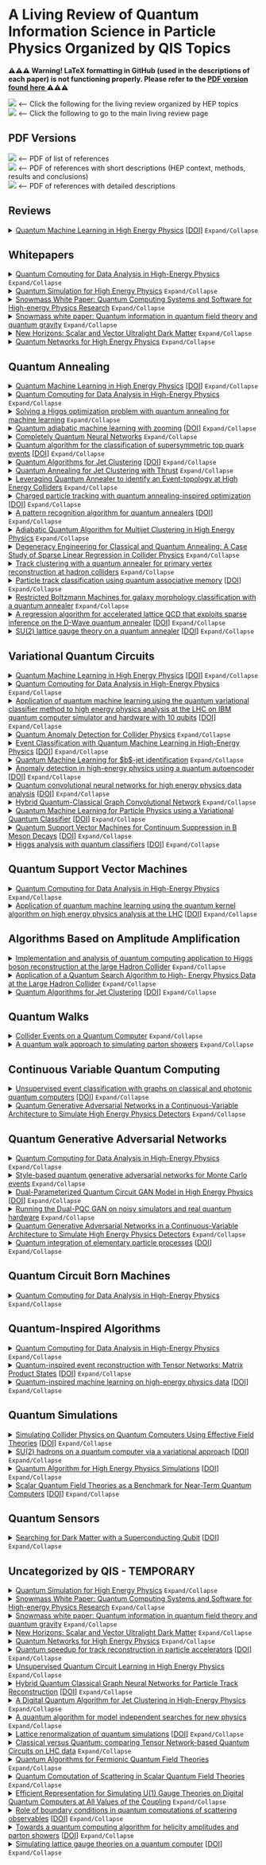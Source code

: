 #  **A Living Review of Quantum Information Science in Particle Physics Organized by QIS Topics**


**⚠️⚠️⚠️ Warning! LaTeX formatting in GitHub (used in the descriptions of each paper) is not functioning properly. Please refer to the <a href="https://github.com/PamelaPajarillo/HEPQIS-LivingReview/blob/main/BY_QIS/BYQIS_DETAIL.pdf"> PDF version found here </a> ⚠️⚠️⚠️**

<a href="https://github.com/PamelaPajarillo/HEPQIS-LivingReview/tree/main/BY_HEP"><img src="https://img.shields.io/badge/Link to-HEP-5BC0EB"/></a> ⟵ Click the following for the living review organized by HEP topics  
<a href="https://github.com/PamelaPajarillo/HEPQIS-LivingReview"><img src="https://img.shields.io/badge/Link to-Main-FDE74C"/></a>  ⟵ Click the following to go to the main living review page  

## **PDF Versions** 
<a href="https://github.com/PamelaPajarillo/HEPQIS-LivingReview/blob/main/BY_QIS/BYQIS_LIST.pdf"><img src="https://img.shields.io/badge/Download PDF-List-ffcce7"/></a> ⟵ PDF of list of references  
<a href="https://github.com/PamelaPajarillo/HEPQIS-LivingReview/blob/main/BY_QIS/BYQIS_BRIEF.pdf"><img src="https://img.shields.io/badge/Download PDF-Brief-daf2dc"/></a> ⟵ PDF of references with short descriptions (HEP context, methods, results and conclusions)  
<a href="https://github.com/PamelaPajarillo/HEPQIS-LivingReview/blob/main/BY_QIS/BYQIS_DETAIL.pdf"><img src="https://img.shields.io/badge/Download PDF-Detail-81b7df"/></a> ⟵ PDF of references with detailed descriptions  
##  **Reviews**

<details>
<summary> <a href="https://arxiv.org/abs/2005.08582"> Quantum Machine Learning in High Energy Physics</a> [<a href="https://doi.org/10.1088/2632-2153/abc17d">DOI</a>] <code>Expand/Collapse</code> </summary>

+ <em><strong>HEP Context:</strong></em> <em>Di-photon event classification, galaxy morphology classification, particle track reconstruction, and signal-background discrimination with the SUSY data set</em>
+ <em><strong>Methods:</strong></em> <em>Quantum machine learning using quantum annealing, restrictive Boltzmann machines, quantum graph networks, and variational quantum circuits</em>
+ <em><strong>Results and Conclusions:</strong></em> <em>This paper presents several papers on performing classification using quantum machine learning. The studies presented some of the challenges faced, such as the restrictive problem formulation for quantum annealers and the limited performance due to hardware restrictions for quantum-circuit-based machine learning.</em>

This review presents papers using quantum machine learning (QML) to perform classification with quantum annealing, restricted Boltzmann machines, quantum graph networks and variational quantum circuits. One of the main challenges of quantum annealing is its restrictive formulation (i.e rephrasing the loss function into a Quadratic Unconstrained Binary (QUBO) problem). Quantum-circuit-based machine learning is still at limited performance because of quantum device limitations. This review also discusses implementing QML directly on quantum data and practical considerations of experimenting with quantum annealers and quantum circuits.

</details>



##  **Whitepapers**

<details>
<summary> <a href="https://arxiv.org/abs/2203.08805"> Quantum Computing for Data Analysis in High-Energy Physics</a> <code>Expand/Collapse</code> </summary>

+ <em><strong>HEP Context:</strong></em> <em>Object reconstruction (tracking problem and thrust for jet clustering), signal-background discrimination, detector simulations, and Monte Carlo event generation</em>
+ <em><strong>Methods:</strong></em> <em>Amplitude amplification (generalization of Grover's algorithm), quantum annealing, hybrid quantum-classical neural networks, variational quantum circuits, quantum support vector machines, quantum convolutional neural networks, quantum variational autoencoders, and quantum generative models (quantum generative adversarial network and quantum circuit born machine)</em>
+ <em><strong>Results and Conclusions:</strong></em> <em><strong>In object reconstruction:</strong> ; <strong>In classification:</strong> the quantum implentation of the Combinatorial Kalman Filter based on amplitude amplification has a rigorous proof of quantum speedup, however; <strong>In detector simulations and Monte Carlo event generation:</strong> ; <strong>Challenges and prospects:</strong> </em>

To be written

</details>

<details>
<summary> <a href="https://arxiv.org/abs/2204.03381"> Quantum Simulation for High Energy Physics</a> <code>Expand/Collapse</code> </summary>

+ <em><strong>HEP Context:</strong></em> <em>To be written</em>
+ <em><strong>Methods:</strong></em> <em>To be written</em>
+ <em><strong>Results and Conclusions:</strong></em> <em>To be written</em>

To be written

</details>

<details>
<summary> <a href="https://arxiv.org/abs/2203.07091"> Snowmass White Paper: Quantum Computing Systems and Software for High-energy Physics Research</a> <code>Expand/Collapse</code> </summary>

+ <em><strong>HEP Context:</strong></em> <em>To be written</em>
+ <em><strong>Methods:</strong></em> <em>To be written</em>
+ <em><strong>Results and Conclusions:</strong></em> <em>To be written</em>

To be written

</details>

<details>
<summary> <a href="https://arxiv.org/abs/2203.07117"> Snowmass white paper: Quantum information in quantum field theory and quantum gravity</a> <code>Expand/Collapse</code> </summary>

+ <em><strong>HEP Context:</strong></em> <em>To be written</em>
+ <em><strong>Methods:</strong></em> <em>To be written</em>
+ <em><strong>Results and Conclusions:</strong></em> <em>To be written</em>

To be written

</details>

<details>
<summary> <a href="https://arxiv.org/abs/2203.14915"> New Horizons: Scalar and Vector Ultralight Dark Matter</a> <code>Expand/Collapse</code> </summary>

+ <em><strong>HEP Context:</strong></em> <em>To be written</em>
+ <em><strong>Methods:</strong></em> <em>To be written</em>
+ <em><strong>Results and Conclusions:</strong></em> <em>To be written</em>

To be written

</details>

<details>
<summary> <a href="https://arxiv.org/abs/2203.16979"> Quantum Networks for High Energy Physics</a> <code>Expand/Collapse</code> </summary>

+ <em><strong>HEP Context:</strong></em> <em>To be written</em>
+ <em><strong>Methods:</strong></em> <em>To be written</em>
+ <em><strong>Results and Conclusions:</strong></em> <em>To be written</em>

To be written

</details>



##  **Quantum Annealing**

<details>
<summary> <a href="https://arxiv.org/abs/2005.08582"> Quantum Machine Learning in High Energy Physics</a> [<a href="https://doi.org/10.1088/2632-2153/abc17d">DOI</a>] <code>Expand/Collapse</code> </summary>

+ <em><strong>HEP Context:</strong></em> <em>Di-photon event classification, galaxy morphology classification, particle track reconstruction, and signal-background discrimination with the SUSY data set</em>
+ <em><strong>Methods:</strong></em> <em>Quantum machine learning using quantum annealing, restrictive Boltzmann machines, quantum graph networks, and variational quantum circuits</em>
+ <em><strong>Results and Conclusions:</strong></em> <em>This paper presents several papers on performing classification using quantum machine learning. The studies presented some of the challenges faced, such as the restrictive problem formulation for quantum annealers and the limited performance due to hardware restrictions for quantum-circuit-based machine learning.</em>

This review presents papers using quantum machine learning (QML) to perform classification with quantum annealing, restricted Boltzmann machines, quantum graph networks and variational quantum circuits. One of the main challenges of quantum annealing is its restrictive formulation (i.e rephrasing the loss function into a Quadratic Unconstrained Binary (QUBO) problem). Quantum-circuit-based machine learning is still at limited performance because of quantum device limitations. This review also discusses implementing QML directly on quantum data and practical considerations of experimenting with quantum annealers and quantum circuits.

</details>

<details>
<summary> <a href="https://arxiv.org/abs/2203.08805"> Quantum Computing for Data Analysis in High-Energy Physics</a> <code>Expand/Collapse</code> </summary>

+ <em><strong>HEP Context:</strong></em> <em>Object reconstruction (tracking problem and thrust for jet clustering), signal-background discrimination, detector simulations, and Monte Carlo event generation</em>
+ <em><strong>Methods:</strong></em> <em>Amplitude amplification (generalization of Grover's algorithm), quantum annealing, hybrid quantum-classical neural networks, variational quantum circuits, quantum support vector machines, quantum convolutional neural networks, quantum variational autoencoders, and quantum generative models (quantum generative adversarial network and quantum circuit born machine)</em>
+ <em><strong>Results and Conclusions:</strong></em> <em><strong>In object reconstruction:</strong> ; <strong>In classification:</strong> the quantum implentation of the Combinatorial Kalman Filter based on amplitude amplification has a rigorous proof of quantum speedup, however; <strong>In detector simulations and Monte Carlo event generation:</strong> ; <strong>Challenges and prospects:</strong> </em>

To be written

</details>

<details>
<summary> <a href="https://doi.org/10.1038/nature24047"> Solving a Higgs optimization problem with quantum annealing for machine learning</a> <code>Expand/Collapse</code> </summary>

+ <em><strong>HEP Context:</strong></em> <em>To be written</em>
+ <em><strong>Methods:</strong></em> <em>To be written</em>
+ <em><strong>Results and Conclusions:</strong></em> <em>To be written</em>

Using D-Wave's programmable quantum annealer, this paper explores quantum annealing for machine learning (QAML). The paper shows that quantum and classical annealing-based classifiers perform comparably with no clear advantage to traditional machine learning methods, including deep neural network (DNN) and an ensemble of boosted decision trees (BDTs), to solve a Higgs signal-background discrimination machine learning optimimzation problem, which identifies features from a pair of photons correspond to a decay from the Higgs or other Standard Model processes. The inputs of the weak binary classifiers are the encoded transverse momentum of photons and the correlations between the two photons. The strong classifier is then constructed from a linear combination of weak classifiers, where the weights are obtained through an optimization problem, which must have a mapping to a quadratic unconstrained binary optimization (QUBO) problem. This classifier is resistant to overfitting, since due to noise, the D-Wave quantum annealer will avoid the global minimum of the loss functional, and it has a slight advantage over BDT and DNN with a smaller training dataset.

</details>

<details>
<summary> <a href="https://arxiv.org/abs/1908.04480"> Quantum adiabatic machine learning with zooming</a> [<a href="https://doi.org/10.1103/PhysRevA.102.062405">DOI</a>] <code>Expand/Collapse</code> </summary>

+ <em><strong>HEP Context:</strong></em> <em>To be written</em>
+ <em><strong>Methods:</strong></em> <em>To be written</em>
+ <em><strong>Results and Conclusions:</strong></em> <em>To be written</em>

Inspired by quantum annealing for machine learning (QAML), which constructs a strong classifier from a linear combination of weak binary classifiers. this paper proposes a variant called QAML-Z, where the binary classifiers are modified to continuous real values by performing a search on the real numbers. This works by zooming into a region of the energy surface and iteratively perform quantum annealing to an augmented set of weak classifiers, which then makes a strong classifier. The iteration rule that gives the weight of each classifier consists of shifting the value of mean based on the spin of the qubit then narrowing the search breadth. The zooming algorithm increases the probability of overfitting, so the authors of the paper propose regularizing the iterative process by applying a bit flip between each iteration with monotonically decreasing probability. This effectively prevents the strong classifier from overfitting and overcomes getting out of a local minima. The QAML-Z algorithm is applied to the Higgs optimization problem, where features of a diphoton event must be identified in order to classify events as a Higgs decay or other Standard Model processes. QAML-Z does not show an obvious advantage over traditional machine learning methods, including deep neural networks (DNNs) and boosted decision trees (BDTs), however, its performance surpasses the QAML algorithm and simulated annealing with zooming.

</details>

<details>
<summary> <a href="https://arxiv.org/abs/2202.11727"> Completely Quantum Neural Networks</a> <code>Expand/Collapse</code> </summary>

+ <em><strong>HEP Context:</strong></em> <em>Signal-background discrimination, where signal is two tops are the decay products of a hypothetical new particle $Z'$, and the background is known Standard Model processes</em>
+ <em><strong>Methods:</strong></em> <em>To be written</em>
+ <em><strong>Results and Conclusions:</strong></em> <em>To be written</em>

To be written

</details>

<details>
<summary> <a href="https://arxiv.org/abs/2106.00051"> Quantum algorithm for the classification of supersymmetric top quark events</a> [<a href="https://doi.org/10.1103/PhysRevD.104.096004">DOI</a>] <code>Expand/Collapse</code> </summary>

+ <em><strong>HEP Context:</strong></em> <em>To be written</em>
+ <em><strong>Methods:</strong></em> <em>To be written</em>
+ <em><strong>Results and Conclusions:</strong></em> <em>To be written</em>

To be written

</details>

<details>
<summary> <a href="https://arxiv.org/abs/1908.08949"> Quantum Algorithms for Jet Clustering</a> [<a href="https://doi.org/10.1103/PhysRevD.101.094015">DOI</a>] <code>Expand/Collapse</code> </summary>

+ <em><strong>HEP Context:</strong></em> <em>Thrust, an event shape whose optimum corresponds to the most jet-like separating plane among a set of particles, focusing on the case of electron-positron collisions</em>
+ <em><strong>Methods:</strong></em> <em>1) Created a quantum algorithm based on quantum annealing (enconded optimization problem as a QUBO problem); 2) Created quantum algorithm based on Grover search and describes two computing models, sequential model and parallel model, for loading classical data into quantum memory.</em>
+ <em><strong>Results and Conclusions:</strong></em> <em>The overhead of data loading must be carefully considered when evaluating the potential for quantum speedups on classical datasets.</em>

To be written

</details>

<details>
<summary> <a href="https://arxiv.org/abs/2205.02814"> Quantum Annealing for Jet Clustering with Thrust</a> <code>Expand/Collapse</code> </summary>

+ <em><strong>HEP Context:</strong></em> <em>To be written</em>
+ <em><strong>Methods:</strong></em> <em>To be written</em>
+ <em><strong>Results and Conclusions:</strong></em> <em>To be written</em>

To be written

</details>

<details>
<summary> <a href="https://arxiv.org/abs/2111.07806"> Leveraging Quantum Annealer to identify an Event-topology at High Energy Colliders</a> <code>Expand/Collapse</code> </summary>

+ <em><strong>HEP Context:</strong></em> <em>To be written</em>
+ <em><strong>Methods:</strong></em> <em>To be written</em>
+ <em><strong>Results and Conclusions:</strong></em> <em>To be written</em>

To be written

</details>

<details>
<summary> <a href="https://arxiv.org/abs/1908.04475"> Charged particle tracking with quantum annealing-inspired optimization</a> [<a href="https://doi.org/10.1007/s42484-021-00054-w">DOI</a>] <code>Expand/Collapse</code> </summary>

+ <em><strong>HEP Context:</strong></em> <em>To be written</em>
+ <em><strong>Methods:</strong></em> <em>To be written</em>
+ <em><strong>Results and Conclusions:</strong></em> <em>To be written</em>

To be written

</details>

<details>
<summary> <a href="https://arxiv.org/abs/1902.08324"> A pattern recognition algorithm for quantum annealers</a> [<a href="https://doi.org/10.1007/s41781-019-0032-5">DOI</a>] <code>Expand/Collapse</code> </summary>

+ <em><strong>HEP Context:</strong></em> <em>Pattern recognition for track reconstruction using the TrackML dataset, relevant for analysis at the HL-LHC</em>
+ <em><strong>Methods:</strong></em> <em>To be written</em>
+ <em><strong>Results and Conclusions:</strong></em> <em>To be written</em>

To be written

</details>

<details>
<summary> <a href="https://arxiv.org/abs/2012.14514"> Adiabatic Quantum Algorithm for Multijet Clustering in High Energy Physics</a> <code>Expand/Collapse</code> </summary>

+ <em><strong>HEP Context:</strong></em> <em>Jet clustering</em>
+ <em><strong>Methods:</strong></em> <em>To be written</em>
+ <em><strong>Results and Conclusions:</strong></em> <em>To be written</em>

To be written

</details>

<details>
<summary> <a href="https://arxiv.org/abs/2205.10375"> Degeneracy Engineering for Classical and Quantum Annealing: A Case Study of Sparse Linear Regression in Collider Physics</a> <code>Expand/Collapse</code> </summary>

+ <em><strong>HEP Context:</strong></em> <em>To be written</em>
+ <em><strong>Methods:</strong></em> <em>To be written</em>
+ <em><strong>Results and Conclusions:</strong></em> <em>To be written</em>

To be written

</details>

<details>
<summary> <a href="https://arxiv.org/abs/1903.08879"> Track clustering with a quantum annealer for primary vertex reconstruction at hadron colliders</a> <code>Expand/Collapse</code> </summary>

+ <em><strong>HEP Context:</strong></em> <em>To be written</em>
+ <em><strong>Methods:</strong></em> <em>To be written</em>
+ <em><strong>Results and Conclusions:</strong></em> <em>To be written</em>

To be written

</details>

<details>
<summary> <a href="https://arxiv.org/abs/2011.11848"> Particle track classification using quantum associative memory</a> [<a href="https://doi.org/10.1016/j.nima.2021.165557">DOI</a>] <code>Expand/Collapse</code> </summary>

+ <em><strong>HEP Context:</strong></em> <em>To be written</em>
+ <em><strong>Methods:</strong></em> <em>Quantum Associated Memory Model (QAMM) and Quantum Content-Addressable Memory (QCAM) on quantum annealers</em>
+ <em><strong>Results and Conclusions:</strong></em> <em>To be written</em>

To be written

</details>

<details>
<summary> <a href="https://arxiv.org/abs/1911.06259"> Restricted Boltzmann Machines for galaxy morphology classification with a quantum annealer</a> <code>Expand/Collapse</code> </summary>

+ <em><strong>HEP Context:</strong></em> <em>To be written</em>
+ <em><strong>Methods:</strong></em> <em>To be written</em>
+ <em><strong>Results and Conclusions:</strong></em> <em>To be written</em>

To be written

</details>

<details>
<summary> <a href="https://arxiv.org/abs/1911.06267"> A regression algorithm for accelerated lattice QCD that exploits sparse inference on the D-Wave quantum annealer</a> [<a href="https://doi.org/10.1038/s41598-020-67769-x">DOI</a>] <code>Expand/Collapse</code> </summary>

+ <em><strong>HEP Context:</strong></em> <em>To be written</em>
+ <em><strong>Methods:</strong></em> <em>To be written</em>
+ <em><strong>Results and Conclusions:</strong></em> <em>To be written</em>

To be written

</details>

<details>
<summary> <a href="https://arxiv.org/abs/2103.08661"> SU(2) lattice gauge theory on a quantum annealer</a> [<a href="https://doi.org/10.1103/PhysRevD.104.034501">DOI</a>] <code>Expand/Collapse</code> </summary>

+ <em><strong>HEP Context:</strong></em> <em>To be written</em>
+ <em><strong>Methods:</strong></em> <em>To be written</em>
+ <em><strong>Results and Conclusions:</strong></em> <em>To be written</em>

To be written

</details>



##  **Variational Quantum Circuits**

<details>
<summary> <a href="https://arxiv.org/abs/2005.08582"> Quantum Machine Learning in High Energy Physics</a> [<a href="https://doi.org/10.1088/2632-2153/abc17d">DOI</a>] <code>Expand/Collapse</code> </summary>

+ <em><strong>HEP Context:</strong></em> <em>Di-photon event classification, galaxy morphology classification, particle track reconstruction, and signal-background discrimination with the SUSY data set</em>
+ <em><strong>Methods:</strong></em> <em>Quantum machine learning using quantum annealing, restrictive Boltzmann machines, quantum graph networks, and variational quantum circuits</em>
+ <em><strong>Results and Conclusions:</strong></em> <em>This paper presents several papers on performing classification using quantum machine learning. The studies presented some of the challenges faced, such as the restrictive problem formulation for quantum annealers and the limited performance due to hardware restrictions for quantum-circuit-based machine learning.</em>

This review presents papers using quantum machine learning (QML) to perform classification with quantum annealing, restricted Boltzmann machines, quantum graph networks and variational quantum circuits. One of the main challenges of quantum annealing is its restrictive formulation (i.e rephrasing the loss function into a Quadratic Unconstrained Binary (QUBO) problem). Quantum-circuit-based machine learning is still at limited performance because of quantum device limitations. This review also discusses implementing QML directly on quantum data and practical considerations of experimenting with quantum annealers and quantum circuits.

</details>

<details>
<summary> <a href="https://arxiv.org/abs/2203.08805"> Quantum Computing for Data Analysis in High-Energy Physics</a> <code>Expand/Collapse</code> </summary>

+ <em><strong>HEP Context:</strong></em> <em>Object reconstruction (tracking problem and thrust for jet clustering), signal-background discrimination, detector simulations, and Monte Carlo event generation</em>
+ <em><strong>Methods:</strong></em> <em>Amplitude amplification (generalization of Grover's algorithm), quantum annealing, hybrid quantum-classical neural networks, variational quantum circuits, quantum support vector machines, quantum convolutional neural networks, quantum variational autoencoders, and quantum generative models (quantum generative adversarial network and quantum circuit born machine)</em>
+ <em><strong>Results and Conclusions:</strong></em> <em><strong>In object reconstruction:</strong> ; <strong>In classification:</strong> the quantum implentation of the Combinatorial Kalman Filter based on amplitude amplification has a rigorous proof of quantum speedup, however; <strong>In detector simulations and Monte Carlo event generation:</strong> ; <strong>Challenges and prospects:</strong> </em>

To be written

</details>

<details>
<summary> <a href="https://arxiv.org/abs/2012.11560"> Application of quantum machine learning using the quantum variational classifier method to high energy physics analysis at the LHC on IBM quantum computer simulator and hardware with 10 qubits</a> [<a href="https://doi.org/10.1088/1361-6471/ac1391">DOI</a>] <code>Expand/Collapse</code> </summary>

+ <em><strong>HEP Context:</strong></em> <em>Signal-background discrimination, where signal events are $t\bar{t}H$ ($H\rightarrow\gamma\gamma$) and $H\rightarrow\mu\mu$, and background events are dominant Standard Model processes</em>
+ <em><strong>Methods:</strong></em> <em>Variational quantum circuits</em>
+ <em><strong>Results and Conclusions:</strong></em> <em>With 100 training events, 100 test events, and 10 encoded variables, the AUC of IBM's quantum computer simulator that includes a noise model with 10 qubits are similar to the AUC of a classical support vector machine (SVM) and a boosted decision tree (BDT) classifier. The results show that IBM's quantum computer and quantum simulator are in good agreement, however, the run time on the quantum computer is longer than the classical machine learning algorithms due to the limitations in quantum hardware.</em>

Using IBM gate-based quantum computers, the quantum variational classifier method is applied to the $t\bar{t}H$ (examines the Higgs coupling to the top quark) and $H\rightarrow\mu\mu$ (examines the Higgs coupling to second-generation fermions) analyses, with the goal of classifying physics events of interest from background events. Using event generators to produce signal and background events for $t\bar{t}H$ and $H\rightarrow\mu\mu$, a Principal Component Analysis (PCA) method converts kinematic variables to a smaller amount of variables so that the number of encoded variables is equal to the number of available qubits. Then, a feature map circuit which encodes the input data $\vec{x}$ into a quantum state is applied. A quantum variational circuit $W(\vec{\theta})$ which is parametrized by gate angles $\vec{\theta}$ is then applied. Finally, the qubit state is measured in the computational basis and the output state is classified as either signal or background through the action of a diagonal operator in the standard basis. To train the quantum variational circuit $W(\vec{\theta})$ for the optimized parameters $\vec{\theta}$, a set of input data and its labels are used. With 100 training events, 100 test events, and 10 encoded variables, the AUC of IBM's quantum computer simulator that includes a noise model with 10 qubits are similar to the AUC of a classical support vector machine (SVM) and a boosted decision tree (BDT) classifier. The quantum variational classifier is then employed on two of IBM's quantum computers, and the results show that the quantum computer and quantum simulator are in good agreement, however, the run time on the quantum computer is longer than the classical machine learning algorithms due to the limitations in quantum hardware. The paper concludes by stating that the use of quantum machine learning could potentially offer an advantage with the rapid advances in quantum computing technology.

</details>

<details>
<summary> <a href="https://arxiv.org/abs/2206.08391"> Quantum Anomaly Detection for Collider Physics</a> <code>Expand/Collapse</code> </summary>

+ <em><strong>HEP Context:</strong></em> <em>Anomaly detection in the four-lepton final state</em>
+ <em><strong>Methods:</strong></em> <em>Variational Quantum Circuits (VQC) and Quantum Circuit Learning (QCL)</em>
+ <em><strong>Results and Conclusions:</strong></em> <em>After comparing VQC and QCL to traditional classical machine learning algorithms, this paper states that there is no evidence that quantum machine learning provides any advantage to classical machine learning in collider physics.</em>

From the studies in Quantum Machine Learning (QML) in high energy physics, one of the common themes is it seems to outperform classical machine learning (CML) with small training datasets. This paper studies the feasibility of anomaly detection in collider physics. The approach in signal model-independent anomaly detection is to train a classifier to distinguish data from an accurate prediction of the background, which is a form of weakly/semi-supervised learning. One of the final states that is precisely known is the four charged lepton final states. The current approach use Monte Carlo (MC) simulations to estimate the background, however this is signal model-specific and does not easily extend to other models. The two QML methods that are analyzed in this paper are Variational Quantum Circuits (VQC) and Quantum Circuit Learning (QCL), which are both implementations of parametrized quantum circuits where the rotation angles are optimized using classical methods and only differ in the encoding of classical data and the parameterization. The approach for both methods is as follows: (1) Scale the input features $x_{i}$ such that the arguments for some unitary function $U(x_{i})$ are valid angles; (2) Initialize qubits with $ \vert 0 \rangle \vert 0 \rangle \ldots \vert 0 \rangle $; (3) Apply $U_{in}(x_{i})$ to each $i^{\text{th}}$ qubit. This step encodes classical input data into quantum states; (4) Apply a unitary circuit $U(\theta)$ where $\theta$ are the trainable weights of the circuit; (5) Measure the output values from the circuit and evaluate the loss function; (6) Repeat steps (2)-(5) $n$ times updating $\theta$ such that it minimizes the loss function. $U_{in}(x)$ for VQC consists of rotation gates $R_{Y}(x_{i})$, whereas $U_{in}(x)$ for QCL consists of Hadamard gates followed by rotation gates $R_{Y}(\arcsin(x_{i}))$ and $R_{Z}(\arccos(x_{i}^{2}))$ and CNOT gates. $U(\theta)$ consists of rotation gates followed by CNOT gates, whereas $U(\theta)$ consists of time evolution of operation based on the Ising model Hamiltonian followed by rotation gates $R_{Y}(\theta)$ and $R_{Z}(\theta)$. These methods are compared against two neural networks implemented in TensorFlow. The results show that there is no evidence that QML provides any advantage over CML.

</details>

<details>
<summary> <a href="https://arxiv.org/abs/2002.09935"> Event Classification with Quantum Machine Learning in High-Energy Physics</a> [<a href="https://doi.org/10.1007/s41781-020-00047-7">DOI</a>] <code>Expand/Collapse</code> </summary>

+ <em><strong>HEP Context:</strong></em> <em>Signal-background discrimination, where the signal is a SUSY process, in particular, a chargino-pair production via a Higgs boson, where the final state has two charged leptons and missing transverse momentum. The background event is a $W$ boson pair production $WW$ where each $W$ decays into a charged lepton and a neutrino.</em>
+ <em><strong>Methods:</strong></em> <em>Variational Quantum Circuits (VQC) and Quantum Circuit Learning (QCL)</em>
+ <em><strong>Results and Conclusions:</strong></em> <em>To be written</em>

In this paper, two quantum machine learning (QML) algorithms based on gate-based quantum computers, in particular variational quantum algorithms, Quantum Circuit Learning (QCL) and Variational Quantum Classification (VQC) are analyzed in the context of signal-background discrimination, where signal is an event originating from new physics beyond the Standard Model and background is an event originating from Standard Model processes. In this case, the signal event is a chargino-pair production via a Higgs boson, where the final state has two charged leptons and missing transverse momentum. The background event is a $W$ boson pair production $WW$ where each $W$ decays into a charged lepton and a neutrino. Both variational quantum algorithms have 3 steps: (1) quantum gates $U_{in}(\vec{x})$ to encode classical input data $\vec{x}$ into quantum states; (2) quantum gates $U(\vec{\theta})$ to produce output states used for supervised learning parametrized by a set of free parameters $\theta$ which will be optimized to model input training data; (3) measurement gates to obtain output values which will be compared by the labels $\vec{y}$. These steps are repeated $N$ times, tuning $\vec{\theta}$ using a classical computer by minimizing a loss function. In QCL, $U_{in}(\vec{x})$ is composed of a series of single qubit rotation gates $R_{Y}$ and $R_{Z}$, where the angles of the rotations gates are $\arcsin(\vec{x})$ and $\arccos(\vec{x}^2)$ where $\vec{x}$ is the normalized within $[-1,1]$. In VQC, $U_{in}(\vec{x})$ is characterized by a set of Hadamard gates and rotation gates with angles from the input data $\vec{x}$. In QCL, $U(\theta)$ is constructed by a time evolution gate denoted $e^{-iHt}$, where $H$ is the Hamiltonian of an Ising model and a series of $R_{X}$, $R_{Y}$, and $R_{Z}$ gates with angles as the arguments. In VQC, $U(\theta)$ is comprised of Hadamard, CNOT, and single-qubit rotation gates $R_{Y}$ and $R_{Z}$. A deep neural network (DNN) and a boosted decision tree (BDT) are used as benchmark tools for comparison with the performances of QCL and VQC. The VQC algorithm is performed on a quantum circuit simulator called Qulacs. The VQC algorithm is performed on a quantum circuit simulator Qiskit Aqua and on IBM's quantum computer. The performance of the QCL algorithms on quantum simulators is characterized by a relatively flat AUC as a function of the number of training events. The AUC for QCL is higher than the AUC for BDT and DNN for a low number of training events, however, for high training events, the performance for BDT and DNN surpasses QCL. The VQC algorithm has been tested on IBM's quantum computer, and the performance is similar to that of the quantum simulator. However, there is an increase in uncertainty due to hardware noise. Other QCL and VQC models are tested, which do not show any improvement to the nominal QCL and VQC models. The behavior that variational quantum algorithms does better with a small number of training data could be considered as a possible advantage over classical machine learning.

</details>

<details>
<summary> <a href="https://arxiv.org/abs/2202.13943"> Quantum Machine Learning for $b$-jet identification</a> <code>Expand/Collapse</code> </summary>

+ <em><strong>HEP Context:</strong></em> <em><em>b</em>-jet tagging at LHCb</em>
+ <em><strong>Methods:</strong></em> <em>Variational quantum classifier</em>
+ <em><strong>Results and Conclusions:</strong></em> <em>To be written</em>

To be written

</details>

<details>
<summary> <a href="https://arxiv.org/abs/2112.04958"> Anomaly detection in high-energy physics using a quantum autoencoder</a> [<a href="https://doi.org/10.1103/PhysRevD.105.095004">DOI</a>] <code>Expand/Collapse</code> </summary>

+ <em><strong>HEP Context:</strong></em> <em>To be written</em>
+ <em><strong>Methods:</strong></em> <em>Quantum Autoencoders using Variational Quantum Circuits (VQC)</em>
+ <em><strong>Results and Conclusions:</strong></em> <em>To be written</em>

To be written

</details>

<details>
<summary> <a href="https://arxiv.org/abs/2012.12177"> Quantum convolutional neural networks for high energy physics data analysis</a> [<a href="https://doi.org/10.1103/PhysRevResearch.4.013231">DOI</a>] <code>Expand/Collapse</code> </summary>

+ <em><strong>HEP Context:</strong></em> <em>Classification of $\mu^+$, $e^-$, $\pi^+$, and $p$ at the Liquid Argon Time Projection Chamber (LArTPC) at Deep Underground Neutrino Experiment (DUNE)</em>
+ <em><strong>Methods:</strong></em> <em>Quantum Convolutional Neural Network (QCNN) using Variational Quantum Circuits (VQC)</em>
+ <em><strong>Results and Conclusions:</strong></em> <em>To be written</em>

To be written

</details>

<details>
<summary> <a href="https://arxiv.org/abs/2101.06189"> Hybrid Quantum-Classical Graph Convolutional Network</a> <code>Expand/Collapse</code> </summary>

+ <em><strong>HEP Context:</strong></em> <em>Classification of $\mu^+$, $e^-$, $\pi^+$, and $p$ at the Liquid Argon Time Projection Chamber (LArTPC) at Deep Underground Neutrino Experiment (DUNE)</em>
+ <em><strong>Methods:</strong></em> <em>Hybrid Quantum-Classical Graph Convolutional Neural Network (QGCNN) using Variational Quantum Circuits (VQC)</em>
+ <em><strong>Results and Conclusions:</strong></em> <em>To be written</em>

To be written

</details>

<details>
<summary> <a href="https://arxiv.org/abs/2010.07335"> Quantum Machine Learning for Particle Physics using a Variational Quantum Classifier</a> [<a href="https://doi.org/10.1007/JHEP02(2021)212">DOI</a>] <code>Expand/Collapse</code> </summary>

+ <em><strong>HEP Context:</strong></em> <em>Signal-background discrimination, where the background is $pp \rightarrow t\bar{t}$ events, and the signal is $pp \rightarrow Z' \rightarrow t\bar{t}$ events</em>
+ <em><strong>Methods:</strong></em> <em>Variational Quantum Classifier (VQC)</em>
+ <em><strong>Results and Conclusions:</strong></em> <em>To be written</em>

To be written

</details>

<details>
<summary> <a href="https://arxiv.org/abs/2103.12257"> Quantum Support Vector Machines for Continuum Suppression in B Meson Decays</a> [<a href="https://doi.org/10.1007/s41781-021-00075-x">DOI</a>] <code>Expand/Collapse</code> </summary>

+ <em><strong>HEP Context:</strong></em> <em>Signal-background classification, where signal is $B\bar{B}$ pair events, and background is $q\bar{q}$ pair events</em>
+ <em><strong>Methods:</strong></em> <em>Quantum Support Vector Machine (QSVM)</em>
+ <em><strong>Results and Conclusions:</strong></em> <em>To be written</em>

To be written

</details>

<details>
<summary> <a href="https://arxiv.org/abs/2104.07692"> Higgs analysis with quantum classifiers</a> [<a href="https://doi.org/10.1051/epjconf/202125103070">DOI</a>] <code>Expand/Collapse</code> </summary>

+ <em><strong>HEP Context:</strong></em> <em>Classification of $t\bar{t}H(b\bar{b}$ (signal) and $t\bar{t}b\bar{b}$ (background)</em>
+ <em><strong>Methods:</strong></em> <em>Quantum Support Vector Machine (QSVM) and Variational Quantum Circuit (VQC)</em>
+ <em><strong>Results and Conclusions:</strong></em> <em>To be written</em>

To be written

</details>



##  **Quantum Support Vector Machines**

<details>
<summary> <a href="https://arxiv.org/abs/2203.08805"> Quantum Computing for Data Analysis in High-Energy Physics</a> <code>Expand/Collapse</code> </summary>

+ <em><strong>HEP Context:</strong></em> <em>Object reconstruction (tracking problem and thrust for jet clustering), signal-background discrimination, detector simulations, and Monte Carlo event generation</em>
+ <em><strong>Methods:</strong></em> <em>Amplitude amplification (generalization of Grover's algorithm), quantum annealing, hybrid quantum-classical neural networks, variational quantum circuits, quantum support vector machines, quantum convolutional neural networks, quantum variational autoencoders, and quantum generative models (quantum generative adversarial network and quantum circuit born machine)</em>
+ <em><strong>Results and Conclusions:</strong></em> <em><strong>In object reconstruction:</strong> ; <strong>In classification:</strong> the quantum implentation of the Combinatorial Kalman Filter based on amplitude amplification has a rigorous proof of quantum speedup, however; <strong>In detector simulations and Monte Carlo event generation:</strong> ; <strong>Challenges and prospects:</strong> </em>

To be written

</details>

<details>
<summary> <a href="https://arxiv.org/abs/2104.05059"> Application of quantum machine learning using the quantum kernel algorithm on high energy physics analysis at the LHC</a> [<a href="https://doi.org/10.1103/PhysRevResearch.3.033221">DOI</a>] <code>Expand/Collapse</code> </summary>

+ <em><strong>HEP Context:</strong></em> <em>Signal-background discrimination, where signal events are $t\bar{t}H$ ($H\rightarrow\gamma\gamma$), and background events are dominant Standard Model processes</em>
+ <em><strong>Methods:</strong></em> <em>Support vector machine with a quantum kernel estimator (QSVM-Kernel)</em>
+ <em><strong>Results and Conclusions:</strong></em> <em>To be written</em>

To classify signal and background events in the $t\bar{t}H$ analysis, the use of a support vector machine (SVM) with a quantum kernel estimator (QSVM-Kernel) is explored. A major limitation of the classical SVM is evaluating the similarity between any two data points in a large feature space is computationally expensive. The QSVM-Kernel algorithm exploits the quantum state space as a direct representation of the feature space, which gives rise to kernel functions that are hard to calculate classically, but are efficiently evaluated using quantum kernels. The QSVM-Kernel algorithm is the following: (1) Using a Quantum Feature Map function, map classical data to a quantum state; (2) Calculate the similarity between any two data points using a quantum computer; and finally (3) To find the separate hyperplane, use the kernel entries. This algorithm is then applied to separate between $t\bar{t}H$ (signal) and non-resonant di-photons (background). The quantum simulators used in this paper are from IBM, Google, and Amazon, all of which model the noiseless execution of their respective quantum computer hardware. The performance of these quantum simulators, using 15 qubits and 60 independent datasets of 20000 training events and 20000 testing events, are similar to the performance of a classical SVM and a classical BDT. The QSVM-Kernel algorithm is then implemented on IBM's quantum processor. The mean performance of QSVM-Kernel on IBM's quantum processor and IBM's quantum computer simulator is about 5\% lower. This difference is expected due to hardware noise. The results on IBM's quantum processor does approach the performance of IBM's quantum computer simulator. The paper concludes that the running time is expected to be reduced with improved quantum hardware and predicts that quantum machine learning could potentially become a powerful tool for HEP data analyses.

</details>



##  **Algorithms Based on Amplitude Amplification**

<details>
<summary> <a href="https://doi.org/10.1038/s41598-021-01552-4"> Implementation and analysis of quantum computing application to Higgs boson reconstruction at the large Hadron Collider</a> <code>Expand/Collapse</code> </summary>

+ <em><strong>HEP Context:</strong></em> <em>Search for $H \rightarrow ZZ_d \rightarrow \rightarrow4l$, where $Z_d$ is a hypothetical Dark Sector vector boson</em>
+ <em><strong>Methods:</strong></em> <em>To be written</em>
+ <em><strong>Results and Conclusions:</strong></em> <em>To be written</em>

To be written

</details>

<details>
<summary> <a href="https://arxiv.org/abs/2010.00649"> Application of a Quantum Search Algorithm to High- Energy Physics Data at the Large Hadron Collider</a> <code>Expand/Collapse</code> </summary>

+ <em><strong>HEP Context:</strong></em> <em>Detection of the exotic decays of Higgs boson used in Dark Sector searches ($H \rightarrow ZZ_d \rightarrow 4l$</em>
+ <em><strong>Methods:</strong></em> <em>Grover's Algorithm</em>
+ <em><strong>Results and Conclusions:</strong></em> <em>To be written</em>

To be written

</details>

<details>
<summary> <a href="https://arxiv.org/abs/1908.08949"> Quantum Algorithms for Jet Clustering</a> [<a href="https://doi.org/10.1103/PhysRevD.101.094015">DOI</a>] <code>Expand/Collapse</code> </summary>

+ <em><strong>HEP Context:</strong></em> <em>Thrust, an event shape whose optimum corresponds to the most jet-like separating plane among a set of particles, focusing on the case of electron-positron collisions</em>
+ <em><strong>Methods:</strong></em> <em>1) Created a quantum algorithm based on quantum annealing (enconded optimization problem as a QUBO problem); 2) Created quantum algorithm based on Grover search and describes two computing models, sequential model and parallel model, for loading classical data into quantum memory.</em>
+ <em><strong>Results and Conclusions:</strong></em> <em>The overhead of data loading must be carefully considered when evaluating the potential for quantum speedups on classical datasets.</em>

To be written

</details>



##  **Quantum Walks**

<details>
<summary> <a href="https://arxiv.org/abs/2207.10694"> Collider Events on a Quantum Computer</a> <code>Expand/Collapse</code> </summary>

+ <em><strong>HEP Context:</strong></em> <em>Parton shower algorithms</em>
+ <em><strong>Methods:</strong></em> <em>To be written</em>
+ <em><strong>Results and Conclusions:</strong></em> <em>To be written</em>

To be written

</details>

<details>
<summary> <a href="https://arxiv.org/abs/2109.13975"> A quantum walk approach to simulating parton showers</a> <code>Expand/Collapse</code> </summary>

+ <em><strong>HEP Context:</strong></em> <em>To be written</em>
+ <em><strong>Methods:</strong></em> <em>To be written</em>
+ <em><strong>Results and Conclusions:</strong></em> <em>To be written</em>

To be written

</details>



##  **Continuous Variable Quantum Computing**

<details>
<summary> <a href="https://arxiv.org/abs/2103.03897"> Unsupervised event classification with graphs on classical and photonic quantum computers</a> [<a href="https://doi.org/10.1007/JHEP08(2021)170">DOI</a>] <code>Expand/Collapse</code> </summary>

+ <em><strong>HEP Context:</strong></em> <em>Anomaly detection, where background is $pp \rightarrow Z +$ jets events, and signal is $pp \rightarrow HZ$ events with subsequent decays $H \rightarrow A_1 A2$, $A_2 \rightarrow gg$, and $A_1 \rightarrow gg$, and the $Z$ boson decays leptonically to either $e$ or $\mu$</em>
+ <em><strong>Methods:</strong></em> <em>To be written</em>
+ <em><strong>Results and Conclusions:</strong></em> <em>To be written</em>

To be written

</details>

<details>
<summary> <a href="https://arxiv.org/abs/2101.11132"> Quantum Generative Adversarial Networks in a Continuous-Variable Architecture to Simulate High Energy Physics Detectors</a> <code>Expand/Collapse</code> </summary>

+ <em><strong>HEP Context:</strong></em> <em>To be written</em>
+ <em><strong>Methods:</strong></em> <em>To be written</em>
+ <em><strong>Results and Conclusions:</strong></em> <em>To be written</em>

To be written

</details>



##  **Quantum Generative Adversarial Networks**

<details>
<summary> <a href="https://arxiv.org/abs/2203.08805"> Quantum Computing for Data Analysis in High-Energy Physics</a> <code>Expand/Collapse</code> </summary>

+ <em><strong>HEP Context:</strong></em> <em>Object reconstruction (tracking problem and thrust for jet clustering), signal-background discrimination, detector simulations, and Monte Carlo event generation</em>
+ <em><strong>Methods:</strong></em> <em>Amplitude amplification (generalization of Grover's algorithm), quantum annealing, hybrid quantum-classical neural networks, variational quantum circuits, quantum support vector machines, quantum convolutional neural networks, quantum variational autoencoders, and quantum generative models (quantum generative adversarial network and quantum circuit born machine)</em>
+ <em><strong>Results and Conclusions:</strong></em> <em><strong>In object reconstruction:</strong> ; <strong>In classification:</strong> the quantum implentation of the Combinatorial Kalman Filter based on amplitude amplification has a rigorous proof of quantum speedup, however; <strong>In detector simulations and Monte Carlo event generation:</strong> ; <strong>Challenges and prospects:</strong> </em>

To be written

</details>

<details>
<summary> <a href="https://arxiv.org/abs/2110.06933"> Style-based quantum generative adversarial networks for Monte Carlo events</a> <code>Expand/Collapse</code> </summary>

+ <em><strong>HEP Context:</strong></em> <em>To be written</em>
+ <em><strong>Methods:</strong></em> <em>To be written</em>
+ <em><strong>Results and Conclusions:</strong></em> <em>To be written</em>

To be written

</details>

<details>
<summary> <a href="https://arxiv.org/abs/2103.15470"> Dual-Parameterized Quantum Circuit GAN Model in High Energy Physics</a> [<a href="https://doi.org/10.1051/epjconf/202125103050">DOI</a>] <code>Expand/Collapse</code> </summary>

+ <em><strong>HEP Context:</strong></em> <em>To be written</em>
+ <em><strong>Methods:</strong></em> <em>To be written</em>
+ <em><strong>Results and Conclusions:</strong></em> <em>To be written</em>

To be written

</details>

<details>
<summary> <a href="https://arxiv.org/abs/2205.15003"> Running the Dual-PQC GAN on noisy simulators and real quantum hardware</a> <code>Expand/Collapse</code> </summary>

+ <em><strong>HEP Context:</strong></em> <em>To be written</em>
+ <em><strong>Methods:</strong></em> <em>To be written</em>
+ <em><strong>Results and Conclusions:</strong></em> <em>To be written</em>

To be written

</details>

<details>
<summary> <a href="https://arxiv.org/abs/2101.11132"> Quantum Generative Adversarial Networks in a Continuous-Variable Architecture to Simulate High Energy Physics Detectors</a> <code>Expand/Collapse</code> </summary>

+ <em><strong>HEP Context:</strong></em> <em>To be written</em>
+ <em><strong>Methods:</strong></em> <em>To be written</em>
+ <em><strong>Results and Conclusions:</strong></em> <em>To be written</em>

To be written

</details>

<details>
<summary> <a href="https://arxiv.org/abs/2201.01547"> Quantum integration of elementary particle processes</a> [<a href="https://doi.org/10.1016/j.physletb.2022.137228">DOI</a>] <code>Expand/Collapse</code> </summary>

+ <em><strong>HEP Context:</strong></em> <em>To be written</em>
+ <em><strong>Methods:</strong></em> <em>To be written</em>
+ <em><strong>Results and Conclusions:</strong></em> <em>To be written</em>

To be written

</details>



##  **Quantum Circuit Born Machines**

<details>
<summary> <a href="https://arxiv.org/abs/2203.08805"> Quantum Computing for Data Analysis in High-Energy Physics</a> <code>Expand/Collapse</code> </summary>

+ <em><strong>HEP Context:</strong></em> <em>Object reconstruction (tracking problem and thrust for jet clustering), signal-background discrimination, detector simulations, and Monte Carlo event generation</em>
+ <em><strong>Methods:</strong></em> <em>Amplitude amplification (generalization of Grover's algorithm), quantum annealing, hybrid quantum-classical neural networks, variational quantum circuits, quantum support vector machines, quantum convolutional neural networks, quantum variational autoencoders, and quantum generative models (quantum generative adversarial network and quantum circuit born machine)</em>
+ <em><strong>Results and Conclusions:</strong></em> <em><strong>In object reconstruction:</strong> ; <strong>In classification:</strong> the quantum implentation of the Combinatorial Kalman Filter based on amplitude amplification has a rigorous proof of quantum speedup, however; <strong>In detector simulations and Monte Carlo event generation:</strong> ; <strong>Challenges and prospects:</strong> </em>

To be written

</details>



##  **Quantum-Inspired Algorithms**

<details>
<summary> <a href="https://arxiv.org/abs/2203.08805"> Quantum Computing for Data Analysis in High-Energy Physics</a> <code>Expand/Collapse</code> </summary>

+ <em><strong>HEP Context:</strong></em> <em>Object reconstruction (tracking problem and thrust for jet clustering), signal-background discrimination, detector simulations, and Monte Carlo event generation</em>
+ <em><strong>Methods:</strong></em> <em>Amplitude amplification (generalization of Grover's algorithm), quantum annealing, hybrid quantum-classical neural networks, variational quantum circuits, quantum support vector machines, quantum convolutional neural networks, quantum variational autoencoders, and quantum generative models (quantum generative adversarial network and quantum circuit born machine)</em>
+ <em><strong>Results and Conclusions:</strong></em> <em><strong>In object reconstruction:</strong> ; <strong>In classification:</strong> the quantum implentation of the Combinatorial Kalman Filter based on amplitude amplification has a rigorous proof of quantum speedup, however; <strong>In detector simulations and Monte Carlo event generation:</strong> ; <strong>Challenges and prospects:</strong> </em>

To be written

</details>

<details>
<summary> <a href="https://arxiv.org/abs/2106.08334"> Quantum-inspired event reconstruction with Tensor Networks: Matrix Product States</a> [<a href="https://doi.org/10.1007/JHEP08(2021)112">DOI</a>] <code>Expand/Collapse</code> </summary>

+ <em><strong>HEP Context:</strong></em> <em>To be written</em>
+ <em><strong>Methods:</strong></em> <em>To be written</em>
+ <em><strong>Results and Conclusions:</strong></em> <em>To be written</em>

To be written

</details>

<details>
<summary> <a href="https://arxiv.org/abs/2004.13747"> Quantum-inspired machine learning on high-energy physics data</a> [<a href="https://doi.org/10.1038/s41534-021-00443-w">DOI</a>] <code>Expand/Collapse</code> </summary>

+ <em><strong>HEP Context:</strong></em> <em>To be written</em>
+ <em><strong>Methods:</strong></em> <em>To be written</em>
+ <em><strong>Results and Conclusions:</strong></em> <em>To be written</em>

To be written

</details>



##  **Quantum Simulations**

<details>
<summary> <a href="https://arxiv.org/abs/2102.05044"> Simulating Collider Physics on Quantum Computers Using Effective Field Theories</a> [<a href="https://doi.org/10.1103/PhysRevLett.127.212001">DOI</a>] <code>Expand/Collapse</code> </summary>

+ <em><strong>HEP Context:</strong></em> <em>To be written</em>
+ <em><strong>Methods:</strong></em> <em>To be written</em>
+ <em><strong>Results and Conclusions:</strong></em> <em>To be written</em>

To be written

</details>

<details>
<summary> <a href="https://arxiv.org/abs/2102.08920"> SU(2) hadrons on a quantum computer via a variational approach</a> [<a href="https://doi.org/10.1038/s41467-021-26825-4">DOI</a>] <code>Expand/Collapse</code> </summary>

+ <em><strong>HEP Context:</strong></em> <em>To be written</em>
+ <em><strong>Methods:</strong></em> <em>To be written</em>
+ <em><strong>Results and Conclusions:</strong></em> <em>To be written</em>

To be written

</details>

<details>
<summary> <a href="https://arxiv.org/abs/1904.03196"> Quantum Algorithm for High Energy Physics Simulations</a> [<a href="https://doi.org/10.1103/PhysRevLett.126.062001">DOI</a>] <code>Expand/Collapse</code> </summary>

+ <em><strong>HEP Context:</strong></em> <em>To be written</em>
+ <em><strong>Methods:</strong></em> <em>To be written</em>
+ <em><strong>Results and Conclusions:</strong></em> <em>To be written</em>

To be written

</details>

<details>
<summary> <a href="https://arxiv.org/abs/1811.12332"> Scalar Quantum Field Theories as a Benchmark for Near-Term Quantum Computers</a> [<a href="https://doi.org/10.1103/PhysRevA.99.032306">DOI</a>] <code>Expand/Collapse</code> </summary>

+ <em><strong>HEP Context:</strong></em> <em>To be written</em>
+ <em><strong>Methods:</strong></em> <em>To be written</em>
+ <em><strong>Results and Conclusions:</strong></em> <em>To be written</em>

To be written

</details>



##  **Quantum Sensors**

<details>
<summary> <a href="https://arxiv.org/abs/2008.12231"> Searching for Dark Matter with a Superconducting Qubit</a> [<a href="https://doi.org/10.1103/PhysRevLett.126.141302">DOI</a>] <code>Expand/Collapse</code> </summary>

+ <em><strong>HEP Context:</strong></em> <em>To be written</em>
+ <em><strong>Methods:</strong></em> <em>To be written</em>
+ <em><strong>Results and Conclusions:</strong></em> <em>To be written</em>

To be written

</details>



##  **Uncategorized by QIS - TEMPORARY**

<details>
<summary> <a href="https://arxiv.org/abs/2204.03381"> Quantum Simulation for High Energy Physics</a> <code>Expand/Collapse</code> </summary>

+ <em><strong>HEP Context:</strong></em> <em>To be written</em>
+ <em><strong>Methods:</strong></em> <em>To be written</em>
+ <em><strong>Results and Conclusions:</strong></em> <em>To be written</em>

To be written

</details>

<details>
<summary> <a href="https://arxiv.org/abs/2203.07091"> Snowmass White Paper: Quantum Computing Systems and Software for High-energy Physics Research</a> <code>Expand/Collapse</code> </summary>

+ <em><strong>HEP Context:</strong></em> <em>To be written</em>
+ <em><strong>Methods:</strong></em> <em>To be written</em>
+ <em><strong>Results and Conclusions:</strong></em> <em>To be written</em>

To be written

</details>

<details>
<summary> <a href="https://arxiv.org/abs/2203.07117"> Snowmass white paper: Quantum information in quantum field theory and quantum gravity</a> <code>Expand/Collapse</code> </summary>

+ <em><strong>HEP Context:</strong></em> <em>To be written</em>
+ <em><strong>Methods:</strong></em> <em>To be written</em>
+ <em><strong>Results and Conclusions:</strong></em> <em>To be written</em>

To be written

</details>

<details>
<summary> <a href="https://arxiv.org/abs/2203.14915"> New Horizons: Scalar and Vector Ultralight Dark Matter</a> <code>Expand/Collapse</code> </summary>

+ <em><strong>HEP Context:</strong></em> <em>To be written</em>
+ <em><strong>Methods:</strong></em> <em>To be written</em>
+ <em><strong>Results and Conclusions:</strong></em> <em>To be written</em>

To be written

</details>

<details>
<summary> <a href="https://arxiv.org/abs/2203.16979"> Quantum Networks for High Energy Physics</a> <code>Expand/Collapse</code> </summary>

+ <em><strong>HEP Context:</strong></em> <em>To be written</em>
+ <em><strong>Methods:</strong></em> <em>To be written</em>
+ <em><strong>Results and Conclusions:</strong></em> <em>To be written</em>

To be written

</details>

<details>
<summary> <a href="https://arxiv.org/abs/2104.11583"> Quantum speedup for track reconstruction in particle accelerators</a> [<a href="https://doi.org/10.1103/PhysRevD.105.076012">DOI</a>] <code>Expand/Collapse</code> </summary>

+ <em><strong>HEP Context:</strong></em> <em>Track reconstruction</em>
+ <em><strong>Methods:</strong></em> <em>To be written</em>
+ <em><strong>Results and Conclusions:</strong></em> <em>This paper identifies the four fundamental routines in local track reconstruction methods: seeding, track building, cleaning, and selection. </em>

To be written

</details>

<details>
<summary> <a href="https://arxiv.org/abs/2203.03578"> Unsupervised Quantum Circuit Learning in High Energy Physics</a> <code>Expand/Collapse</code> </summary>

+ <em><strong>HEP Context:</strong></em> <em>To be written</em>
+ <em><strong>Methods:</strong></em> <em>Quantum Circuit Born Machines (QCBM)</em>
+ <em><strong>Results and Conclusions:</strong></em> <em>To be written</em>

To be written

</details>

<details>
<summary> <a href="https://arxiv.org/abs/2109.12636"> Hybrid Quantum Classical Graph Neural Networks for Particle Track Reconstruction</a> [<a href="https://doi.org/10.1007/s42484-021-00055-9">DOI</a>] <code>Expand/Collapse</code> </summary>

+ <em><strong>HEP Context:</strong></em> <em>To be written</em>
+ <em><strong>Methods:</strong></em> <em>To be written</em>
+ <em><strong>Results and Conclusions:</strong></em> <em>To be written</em>

To be written

</details>

<details>
<summary> <a href="https://arxiv.org/abs/2101.05618"> A Digital Quantum Algorithm for Jet Clustering in High-Energy Physics</a> <code>Expand/Collapse</code> </summary>

+ <em><strong>HEP Context:</strong></em> <em>To be written</em>
+ <em><strong>Methods:</strong></em> <em>Quantum $k$-means</em>
+ <em><strong>Results and Conclusions:</strong></em> <em>To be written</em>

To be written

</details>

<details>
<summary> <a href="https://arxiv.org/abs/2003.02181"> A quantum algorithm for model independent searches for new physics</a> <code>Expand/Collapse</code> </summary>

+ <em><strong>HEP Context:</strong></em> <em>To be written</em>
+ <em><strong>Methods:</strong></em> <em>To be written</em>
+ <em><strong>Results and Conclusions:</strong></em> <em>To be written</em>

To be written

</details>

<details>
<summary> <a href="https://arxiv.org/abs/2107.01166"> Lattice renormalization of quantum simulations</a> [<a href="https://doi.org/10.1103/PhysRevD.104.094519">DOI</a>] <code>Expand/Collapse</code> </summary>

+ <em><strong>HEP Context:</strong></em> <em>To be written</em>
+ <em><strong>Methods:</strong></em> <em>To be written</em>
+ <em><strong>Results and Conclusions:</strong></em> <em>To be written</em>

To be written

</details>

<details>
<summary> <a href="https://arxiv.org/abs/2202.10471"> Classical versus Quantum: comparing Tensor Network-based Quantum Circuits on LHC data</a> <code>Expand/Collapse</code> </summary>

+ <em><strong>HEP Context:</strong></em> <em>To be written</em>
+ <em><strong>Methods:</strong></em> <em>To be written</em>
+ <em><strong>Results and Conclusions:</strong></em> <em>To be written</em>

To be written

</details>

<details>
<summary> <a href="https://arxiv.org/abs/1404.7115"> Quantum Algorithms for Fermionic Quantum Field Theories</a> <code>Expand/Collapse</code> </summary>

+ <em><strong>HEP Context:</strong></em> <em>To be written</em>
+ <em><strong>Methods:</strong></em> <em>To be written</em>
+ <em><strong>Results and Conclusions:</strong></em> <em>To be written</em>

To be written  

</details>

<details>
<summary> <a href="https://arxiv.org/abs/1112.4833"> Quantum Computation of Scattering in Scalar Quantum Field Theories</a> <code>Expand/Collapse</code> </summary>

+ <em><strong>HEP Context:</strong></em> <em>To be written</em>
+ <em><strong>Methods:</strong></em> <em>To be written</em>
+ <em><strong>Results and Conclusions:</strong></em> <em>To be written</em>

To be written

</details>

<details>
<summary> <a href="https://arxiv.org/abs/2111.08015"> Efficient Representation for Simulating U(1) Gauge Theories on Digital Quantum Computers at All Values of the Coupling</a> <code>Expand/Collapse</code> </summary>

+ <em><strong>HEP Context:</strong></em> <em>To be written</em>
+ <em><strong>Methods:</strong></em> <em>To be written</em>
+ <em><strong>Results and Conclusions:</strong></em> <em>To be written</em>

To be written

</details>

<details>
<summary> <a href="https://arxiv.org/abs/2007.01155"> Role of boundary conditions in quantum computations of scattering observables</a> [<a href="https://doi.org/10.1103/PhysRevD.103.014506">DOI</a>] <code>Expand/Collapse</code> </summary>

+ <em><strong>HEP Context:</strong></em> <em>To be written</em>
+ <em><strong>Methods:</strong></em> <em>To be written</em>
+ <em><strong>Results and Conclusions:</strong></em> <em>To be written</em>

To be written

</details>

<details>
<summary> <a href="https://arxiv.org/abs/2010.00046"> Towards a quantum computing algorithm for helicity amplitudes and parton showers</a> [<a href="https://doi.org/10.1103/PhysRevD.103.076020">DOI</a>] <code>Expand/Collapse</code> </summary>

+ <em><strong>HEP Context:</strong></em> <em>To be written</em>
+ <em><strong>Methods:</strong></em> <em>To be written</em>
+ <em><strong>Results and Conclusions:</strong></em> <em>To be written</em>

To be written

</details>

<details>
<summary> <a href="https://arxiv.org/abs/quant-ph/0510027"> Simulating lattice gauge theories on a quantum computer</a> [<a href="https://doi.org/10.1103/PhysRevA.73.022328">DOI</a>] <code>Expand/Collapse</code> </summary>

+ <em><strong>HEP Context:</strong></em> <em>To be written</em>
+ <em><strong>Methods:</strong></em> <em>To be written</em>
+ <em><strong>Results and Conclusions:</strong></em> <em>To be written</em>

To be written

</details>




